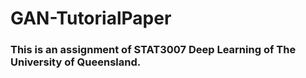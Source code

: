 # GAN-TutorialPaper
### This is an assignment of STAT3007 Deep Learning of The University of Queensland.
